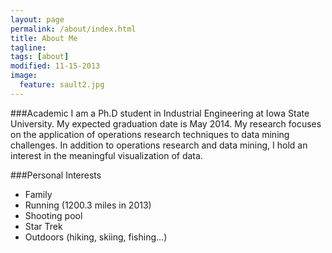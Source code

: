 ```yaml
---
layout: page
permalink: /about/index.html
title: About Me
tagline:
tags: [about]
modified: 11-15-2013
image:
  feature: sault2.jpg
---
```

###Academic
I am a Ph.D student in Industrial Engineering at Iowa State University.  My expected graduation date is May 2014.  My research focuses on the application of operations research techniques to data mining challenges.  In addition to operations research and data mining, I hold an interest in the meaningful visualization of data.

###Personal Interests
- Family
- Running (1200.3 miles in 2013)
- Shooting pool
- Star Trek
- Outdoors (hiking, skiing, fishing...)

